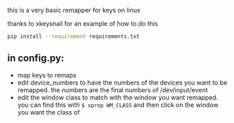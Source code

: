 this is a very basic remapper for keys on linux

thanks to xkeysnail for an example of how to do this

```bash
pip install --requirement requirements.txt
```
## in config.py: 
* map keys to remaps
* edit device_numbers to have the numbers of the devices you want to be remapped. the numbers are the final numbers of /dev/input/event
* edit the window class to match with the window you want remapped. you can find this with `$ xprop WM_CLASS` and then click on the window you want the class of